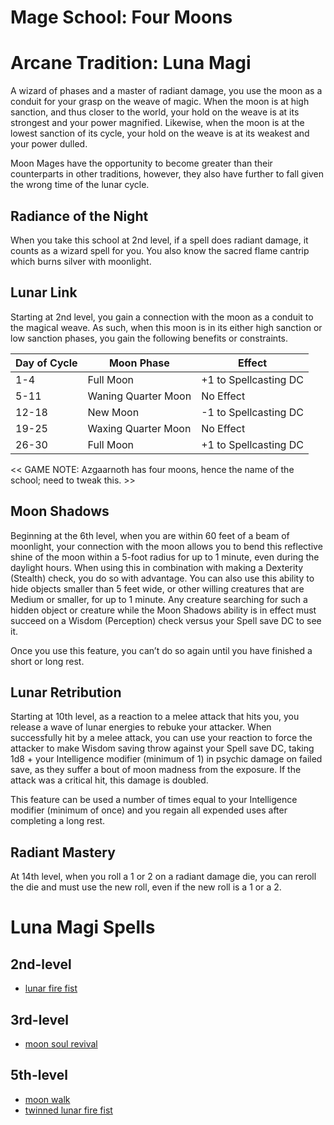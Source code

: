# Mage School: Four Moons


# Arcane Tradition: Luna Magi
A wizard of phases and a master of radiant damage, you use the moon as a conduit for your grasp on the weave of magic. When the moon is at high sanction, and thus closer to the world, your hold on the weave is at its strongest and your power magnified. Likewise, when the moon is at the lowest sanction of its cycle, your hold on the weave is at its weakest and your power dulled.

Moon Mages have the opportunity to become greater than their counterparts in other traditions, however, they also have further to fall given the wrong time of the lunar cycle.

## Radiance of the Night
When you take this school at 2nd level, if a spell does radiant damage, it counts as a wizard spell for you. You also know the sacred flame cantrip which burns silver with moonlight.

## Lunar Link
Starting at 2nd level, you gain a connection with the moon as a conduit to the magical weave. As such, when this moon is in its either high sanction or low sanction phases, you gain the following benefits or constraints.

Day of Cycle|Moon Phase|Effect
------------|----------|------
1-4|Full Moon|+1 to Spellcasting DC
5-11|Waning Quarter Moon|No Effect
12-18|New Moon|-1 to Spellcasting DC
19-25|Waxing Quarter Moon|No Effect
26-30|Full Moon|+1 to Spellcasting DC

<< GAME NOTE: Azgaarnoth has four moons, hence the name of the school; need to tweak this. >>

## Moon Shadows
Beginning at the 6th level, when you are within 60 feet of a beam of moonlight, your connection with the moon allows you to bend this reflective shine of the moon within a 5-foot radius for up to 1 minute, even during the daylight hours. When using this in combination with making a Dexterity (Stealth) check, you do so with advantage. You can also use this ability to hide objects smaller than 5 feet wide, or other willing creatures that are Medium or smaller, for up to 1 minute. Any creature searching for such a hidden object or creature while the Moon Shadows ability is in effect must succeed on a Wisdom (Perception) check versus your Spell save DC to see it.

Once you use this feature, you can’t do so again until you have finished a short or long rest. 

## Lunar Retribution
Starting at 10th level, as a reaction to a melee attack that hits you, you release a wave of lunar energies to rebuke your attacker. When successfully hit by a melee attack, you can use your reaction to force the attacker to make Wisdom saving throw against your Spell save DC, taking 1d8 + your Intelligence modifier (minimum of 1) in psychic damage on failed save, as they suffer a bout of moon madness from the exposure. If the attack was a critical hit, this damage is doubled. 

This feature can be used a number of times equal to your Intelligence modifier (minimum of once) and you regain all expended uses after completing a long rest.

## Radiant Mastery
At 14th level, when you roll a 1 or 2 on a radiant damage die, you can reroll the die and must use the new roll, even if the new roll is a 1 or a 2.

# Luna Magi Spells

## 2nd-level
* [lunar fire fist](/Magic/Spells/lunar-fire-fist.md)

## 3rd-level
* [moon soul revival](/Magic/Spells/moon-soul-revival.md)

## 5th-level
* [moon walk](/Magic/Spells/moon-walk.md)
* [twinned lunar fire fist](/Magic/Spells/twinned-lunar-fire-fist.md)

